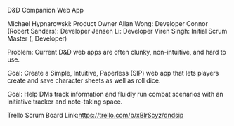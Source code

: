 D&D Companion Web App


Michael Hypnarowski: Product Owner
Allan Wong: Developer
Connor (Robert Sanders): Developer
Jensen Li: Developer
Viren Singh: Initial Scrum Master (, Developer)



Problem: Current D&D web apps are often clunky, non-intuitive, and hard to use.

Goal: Create a Simple, Intuitive, Paperless (SIP) web app that lets players create and save character sheets as well as roll dice.

Goal: Help DMs track information and fluidly run combat scenarios with an initiative tracker and note-taking space.


Trello Scrum Board Link:https://trello.com/b/xBlrScyz/dndsip
